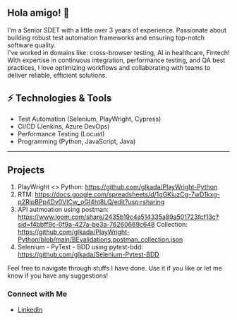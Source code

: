 ## Hola amigo! 👋

I'm a Senior SDET with a little over 3 years of experience. Passionate about building robust test automation frameworks and ensuring top-notch software quality. <br /> 
I've worked in domains like: cross-browser testing, AI in healthcare, Fintech! <br /> 
With expertise in continuous integration, performance testing, and QA best practices, I love optimizing workflows and collaborating with teams to deliver reliable, efficient solutions.

## ⚡ Technologies & Tools
- Test Automation (Selenium, PlayWright, Cypress)
- CI/CD (Jenkins, Azure DevOps)
- Performance Testing (Locust)
- Programming (Python, JavaScript, Java)

---
## Projects
1. PlayWright <> Python: https://github.com/glkada/PlayWright-Python
2. RTM: https://docs.google.com/spreadsheets/d/1gGKiuzCg-7wD1kxg-p2RjpBPp4Dv0VICw_oGI4ht8LQ/edit?usp=sharing
3. API autmoation using postman: https://www.loom.com/share/2435b19c4a514335a89a501723fcf13c?sid=f4bbff9c-0f9a-427a-be3a-76260669c648
    Collection: https://github.com/glkada/PlayWright-Python/blob/main/BEvalidations.postman_collection.json
4. Selenium - PyTest - BDD using pytest-bdd: https://github.com/glkada/Selenium-Pytest-BDD
   
Feel free to navigate through stuffs I have done. Use it if you like or let me know if you have any suggestions!

### Connect with Me
- [LinkedIn](www.linkedin.com/in/aditya-gholkar)
<!--
**glkada/glkada** is a ✨ _special_ ✨ repository because its `README.md` (this file) appears on your GitHub profile.

Here are some ideas to get you started:

- 🔭 I’m currently working on ...
- 🌱 I’m currently learning ...
- 👯 I’m looking to collaborate on ...
- 🤔 I’m looking for help with ...
- 💬 Ask me about ...
- 📫 How to reach me: ...
- 😄 Pronouns: ...
- ⚡ Fun fact: ...
-->
